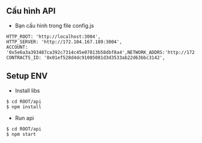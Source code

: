 ## Cấu hình API
* Bạn cấu hình trong file config.js
```
HTTP_ROOT: 'http://localhost:3004',
HTTP_SERVER: 'http://172.104.167.189:3004',
ACCOUNT: '0x5e6a3a393487ca392c7314c45e07813b58dbf8a4',NETWORK_ADDRS:'http://172.104.167.189:7545',
CONTRACTS_ID: '0x01ef528d4dc91085081d3d3533ab22d63bbc3142',
```
## Setup ENV
* Install libs
```
$ cd ROOT/api
$ npm install
```
* Run api
```
$ cd ROOT/api
$ npm start
```